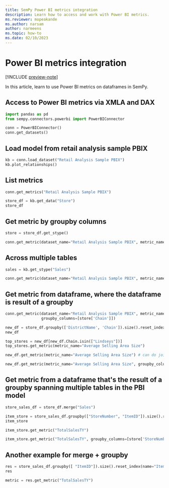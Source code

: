 ```yaml
---
title: SemPy Power BI metrics integration
description: Learn how to access and work with Power BI metrics.
ms.reviewer: mopeakande
ms.author: narsam
author: narmeens
ms.topic: how-to
ms.date: 02/10/2023
---
```


# Power BI metrics integration

[!INCLUDE [preview-note](../includes/preview-note.md)]

In this article, learn to use Power BI metrics on dataframes in SemPy.

## Access to Power BI metrics via XMLA and DAX

```python
import pandas as pd
from sempy.connectors.powerbi import PowerBIConnector
```

```python
conn = PowerBIConnector()
conn.get_datasets()
```

## Load model from retail analysis sample PBIX

```python
kb = conn.load_dataset("Retail Analysis Sample PBIX")
kb.plot_relationships()
```

## List metrics

```python
conn.get_metrics("Retail Analysis Sample PBIX")
```

```python
store_df = kb.get_data("Store")
store_df
```

## Get metric by groupby columns

```python
store = store_df.get_stype()
```

```python
conn.get_metric(dataset_name="Retail Analysis Sample PBIX", metric_name="Average Selling Area Size", groupby_columns=[store['Chain'], store['DistrictName']])
```

## Across multiple tables

```python
sales = kb.get_stype("Sales")
```

```python
conn.get_metric(dataset_name="Retail Analysis Sample PBIX", metric_name="Total Units Last Year", groupby_columns=[store['Territory'], sales['ItemID']])
```

## Get metric from dataframe, where the dataframe is result of a groupby

```python
conn.get_metric(dataset_name="Retail Analysis Sample PBIX", metric_name="Total Units Last Year",
                groupby_columns=[store['Chain']])
```

```python
new_df = store_df.groupby(['DistrictName', 'Chain']).size().reset_index(name='Count')
new_df
```

```python
top_stores = new_df[new_df.Chain.isin(["Lindseys"])]
top_stores.get_metric(metric_name="Average Selling Area Size")
```

```python
new_df.get_metric(metric_name="Average Selling Area Size") # can do join = 'inner' or 'none'
```

```python
new_df.get_metric(metric_name="Average Selling Area Size", groupby_columns=["Chain"])
```

## Get metric from a dataframe that's the result of a groupby spanning multiple tables in the PBI model

```python
store_sales_df = store_df.merge("Sales")
```

```python
item_store = store_sales_df.groupby(["StoreNumber", "ItemID"]).size().reset_index(name="item_store_count")
item_store
```

```python
item_store.get_metric("TotalSalesTY")
```

```python
item_store.get_metric("TotalSalesTY", groupby_columns=[store['StoreNumber'], sales['ItemID']])
```

## Another example for merge + groupby

```python
res = store_sales_df.groupby([ "ItemID"]).size().reset_index(name="ItemSaleCount")
res
```

```python
metric = res.get_metric("TotalSalesTY")
```
